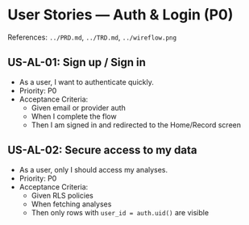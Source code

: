 # User Stories — Auth & Login (P0)

References: `../PRD.md`, `../TRD.md`, `../wireflow.png`

## US-AL-01: Sign up / Sign in
- As a user, I want to authenticate quickly.
- Priority: P0
- Acceptance Criteria:
  - Given email or provider auth
  - When I complete the flow
  - Then I am signed in and redirected to the Home/Record screen

## US-AL-02: Secure access to my data
- As a user, only I should access my analyses.
- Priority: P0
- Acceptance Criteria:
  - Given RLS policies
  - When fetching analyses
  - Then only rows with `user_id = auth.uid()` are visible
